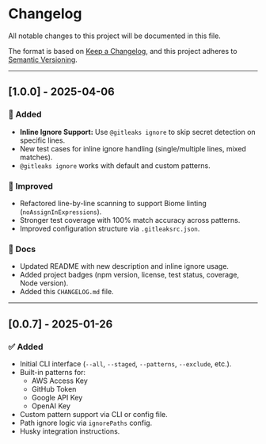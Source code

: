 # Changelog

All notable changes to this project will be documented in this file.

The format is based on [Keep a Changelog](https://keepachangelog.com/en/1.0.0/),
and this project adheres to [Semantic Versioning](https://semver.org/spec/v2.0.0.html).

---

## [1.0.0] - 2025-04-06

### 🚀 Added

- **Inline Ignore Support:** Use `@gitleaks ignore` to skip secret detection on specific lines.
- New test cases for inline ignore handling (single/multiple lines, mixed matches).
- `@gitleaks ignore` works with default and custom patterns.

### 🧪 Improved

- Refactored line-by-line scanning to support Biome linting (`noAssignInExpressions`).
- Stronger test coverage with 100% match accuracy across patterns.
- Improved configuration structure via `.gitleaksrc.json`.

### 📘 Docs

- Updated README with new description and inline ignore usage.
- Added project badges (npm version, license, test status, coverage, Node version).
- Added this `CHANGELOG.md` file.

---

## [0.0.7] - 2025-01-26

### ✅ Added

- Initial CLI interface (`--all`, `--staged`, `--patterns`, `--exclude`, etc.).
- Built-in patterns for:
  - AWS Access Key
  - GitHub Token
  - Google API Key
  - OpenAI Key
- Custom pattern support via CLI or config file.
- Path ignore logic via `ignorePaths` config.
- Husky integration instructions.

